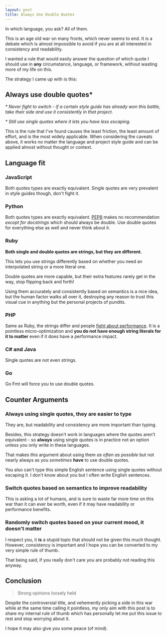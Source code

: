 ```yaml
---
layout: post
title: Always Use Double Quotes
---
```


In which language, you ask? All of them.

This is an age old war on many fronts, which never seems to end. It is a debate
which is almost impossible to avoid if you are at all interested in consistency
and readability.

I wanted a rule that would easily answer the question of which quote I should
use in **any** circumstance, language, or framework, without wasting more of my
life on this.

The strategy I came up with is this:

## Always use double quotes*

_* Never fight to switch - if a certain style guide has already won this battle, take their side and use it consistently in that project._

_* Still use single quotes where it lets you have less escaping._

This is the rule that I've found causes the least friction, the least amount of
effort, and is the most widely applicable. When considering the caveats above,
it works no matter the language and project style guide and can be applied
almost without thought or context.

## Language fit

### JavaScript

Both quotes types are exactly equivalent. Single quotes are very prevalent in style guides though, don't fight it.

### Python

Both quotes types are exactly equivalent.
[PEP8](https://www.python.org/dev/peps/pep-0008/#string-quotes) makes no
recommendation _except for docstrings_ which should always be double. Use
double quotes for everything else as well and never think about it.

### Ruby

**Both single and double quotes are strings, but they are different.**

This lets you use strings differently based on whether you need an interpolated
string or a more literal one.

Double quotes are more capable, but their extra features rarely get in the way,
stop flipping back and forth!

Using them accurately and consistently based on semantics is a nice idea, but
the human factor walks all over it, destroying any reason to trust this visual
cue in anything but the personal projects of pundits.

### PHP

Same as Ruby, the strings differ and people [fight about
performance](https://nikic.github.io/2012/01/09/Disproving-the-Single-Quotes-Performance-Myth.html).
It is a pointless micro-optimization and **you do not have enough string
literals for it to matter** even if it does have a performance impact.

### C# and Java

Single quotes are not even strings.

### Go

Go Fmt will force you to use double quotes.

## Counter Arguments

### Always using single quotes, they are easier to type

They are, but readability and consistency are more important than typing.

Besides, this strategy doesn't work in languages where the quotes aren't
equivalent - so **always** using single quotes is in practice not an option
unless you only write in these languages.

That makes this argument about using them _as often as possible_ but not nearly
always as you _sometimes_ **have** to use double quotes.

You also can't type this simple English sentence using single quotes without
escaping it. I don't know about you but I often write English sentences.

### Switch quotes based on semantics to improve readability

This is asking a lot of humans, and is sure to waste far more time on this war
than it can ever be worth, even if it may have readability or performance benefits.

### Randomly switch quotes based on your current mood, it doesn't matter

I respect you, it **is** a stupid topic that should not be given this much
thought. However, consistency is important and I hope you can be converted to
my very simple rule of thumb.

That being said, if you really don't care you are probably not reading this
anyway.

## Conclusion

> Strong opinions loosely held

Despite the controversial title, and vehemently picking a side in this war while
at the same time calling it pointless, my only aim with this post is to share my
internal rule of thumb which has personally let me put this issue to rest and
stop worrying about it.

I hope it may also give _you_ some peace (of mind).
